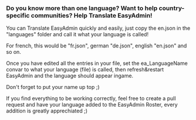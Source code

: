 ### Do you know more than one language? Want to help country-specific communities? Help Translate EasyAdmin!

You can Translate EasyAdmin quickly and easily, just copy the en.json in the "languages" folder and call it what your language is called!

For french, this would be "fr.json", german "de.json", english "en.json" and so on.

Once you have edited all the entries in your file, set the ea_LanguageName convar to what your language (file) is called, then refresh&restart EasyAdmin and the language should appear ingame.

Don't forget to put your name up top ;)

If you find everything to be working correctly, feel free to create a pull request and have your language added to the EasyAdmin Roster, every addition is greatly apprechiated ;)